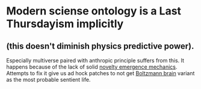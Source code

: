 # Modern sciense ontology is a Last Thursdayism implicitly

## (this doesn't diminish physics predictive power).

Especially multiverse paired with anthropic principle suffers from this. It happens because of the lack of solid [novelty emergence mechanics](./novelty.md). Attempts to fix it give us ad hock patches to not get [Boltzmann brain](https://en.wikipedia.org/wiki/Boltzmann_brain) variant as the most probable sentient life.
